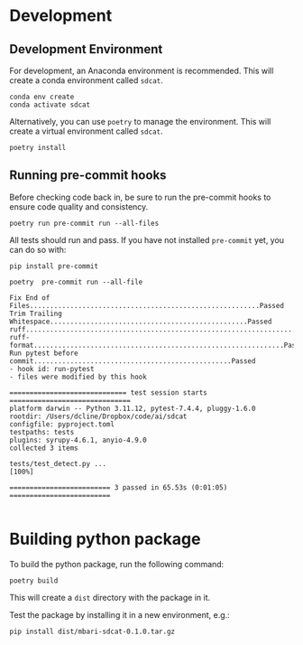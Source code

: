 # Development

## Development Environment

For development, an Anaconda environment is recommended.  This will create a conda environment
called `sdcat`.

```shell
conda env create
conda activate sdcat
```

Alternatively, you can use `poetry` to manage the environment.  This will create a virtual environment
called `sdcat`.

```shell
poetry install
```


## Running pre-commit hooks

Before checking code back in, be sure to run the pre-commit hooks to ensure code quality and consistency.

```shell
poetry run pre-commit run --all-files
```

All tests should run and pass. If you have not installed `pre-commit` yet, you can do so with:

```shell
pip install pre-commit
```

```shell
poetry  pre-commit run --all-file
```
```shell
Fix End of Files.........................................................Passed
Trim Trailing Whitespace.................................................Passed
ruff.....................................................................Passed
ruff-format..............................................................Passed
Run pytest before commit.................................................Passed
- hook id: run-pytest
- files were modified by this hook

============================= test session starts ==============================
platform darwin -- Python 3.11.12, pytest-7.4.4, pluggy-1.6.0
rootdir: /Users/dcline/Dropbox/code/ai/sdcat
configfile: pyproject.toml
testpaths: tests
plugins: syrupy-4.6.1, anyio-4.9.0
collected 3 items

tests/test_detect.py ...                                                 [100%]

========================= 3 passed in 65.53s (0:01:05) =========================


```

# Building python package

To build the python package, run the following command:

```shell
poetry build
```

This will create a `dist` directory with the package in it.

Test the package by installing it in a new environment, e.g.:

```shell
pip install dist/mbari-sdcat-0.1.0.tar.gz
```
